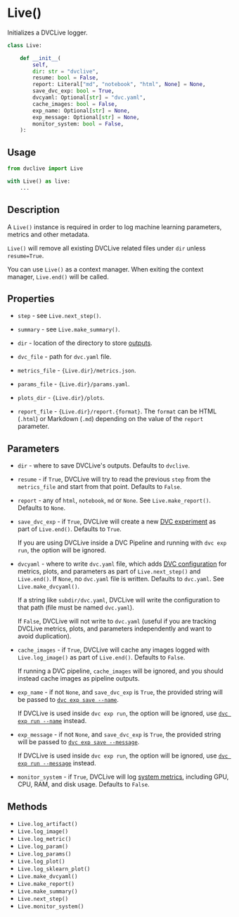 # Live()

Initializes a DVCLive logger.

```py
class Live:

    def __init__(
        self,
        dir: str = "dvclive",
        resume: bool = False,
        report: Literal["md", "notebook", "html", None] = None,
        save_dvc_exp: bool = True,
        dvcyaml: Optional[str] = "dvc.yaml",
        cache_images: bool = False,
        exp_name: Optional[str] = None,
        exp_message: Optional[str] = None,
        monitor_system: bool = False,
    ):
```

## Usage

```py
from dvclive import Live

with Live() as live:
    ...
```

## Description

A `Live()` instance is required in order to log machine learning parameters,
metrics and other metadata.

<admon type="warn">

`Live()` will remove all existing DVCLive related files under `dir` unless
`resume=True`.

</admon>

You can use `Live()` as a context manager. When exiting the context manager,
`Live.end()` will be called.

## Properties

- `step` - see `Live.next_step()`.

- `summary` - see `Live.make_summary()`.

- `dir` - location of the directory to store
  [outputs](/doc/dvclive/how-it-works).

- `dvc_file` - path for `dvc.yaml` file.

- `metrics_file` - `{Live.dir}/metrics.json`.

- `params_file` - `{Live.dir}/params.yaml`.

- `plots_dir` - `{Live.dir}/plots`.

- `report_file` - `{Live.dir}/report.{format}`. The `format` can be HTML
  (`.html`) or Markdown (`.md`) depending on the value of the `report`
  parameter.

## Parameters

- `dir` - where to save DVCLive's outputs. Defaults to `dvclive`.

- `resume` - if `True`, DVCLive will try to read the previous `step` from the
  `metrics_file` and start from that point. Defaults to `False`.

- `report` - any of `html`, `notebook`, `md` or `None`. See
  `Live.make_report()`. Defaults to `None`.

- `save_dvc_exp` - if `True`, DVCLive will create a new
  [DVC experiment](/doc/dvclive/how-it-works#git-integration) as part of
  `Live.end()`. Defaults to `True`.

  If you are using DVCLive inside a <abbr>DVC Pipeline</abbr> and running with
  `dvc exp run`, the option will be ignored.

- `dvcyaml` - where to write `dvc.yaml` file, which adds
  [DVC configuration](/doc/user-guide/project-structure/dvcyaml-files) for
  metrics, plots, and parameters as part of `Live.next_step()` and `Live.end()`.
  If `None`, no `dvc.yaml` file is written. Defaults to `dvc.yaml`. See
  `Live.make_dvcyaml()`.

  If a string like `subdir/dvc.yaml`, DVCLive will write the configuration to
  that path (file must be named `dvc.yaml`).

  If `False`, DVCLive will not write to `dvc.yaml` (useful if you are tracking
  DVCLive metrics, plots, and parameters independently and want to avoid
  duplication).

- `cache_images` - if `True`, DVCLive will <abbr>cache</abbr> any images logged
  with `Live.log_image()` as part of `Live.end()`. Defaults to `False`.

  If running a <abbr>DVC pipeline</abbr>, `cache_images` will be ignored, and
  you should instead cache images as pipeline <abbr>outputs</abbr>.

- `exp_name` - if not `None`, and `save_dvc_exp` is `True`, the provided string
  will be passed to
  [`dvc exp save --name`](/doc/command-reference/exp/save#--name).

  If DVCLive is used inside `dvc exp run`, the option will be ignored, use
  [`dvc exp run --name`](/doc/command-reference/exp/run#--name) instead.

- `exp_message` - if not `None`, and `save_dvc_exp` is `True`, the provided
  string will be passed to
  [`dvc exp save --message`](/doc/command-reference/exp/save#--message).

  If DVCLive is used inside `dvc exp run`, the option will be ignored, use
  [`dvc exp run --message`](/doc/command-reference/exp/run#--message) instead.

- `monitor_system` - if `True`, DVCLive will log
  [system metrics](/doc/dvclive/live/monitor_system), including GPU, CPU, RAM,
  and disk usage. Defaults to `False`.

## Methods

- `Live.log_artifact()`
- `Live.log_image()`
- `Live.log_metric()`
- `Live.log_param()`
- `Live.log_params()`
- `Live.log_plot()`
- `Live.log_sklearn_plot()`
- `Live.make_dvcyaml()`
- `Live.make_report()`
- `Live.make_summary()`
- `Live.next_step()`
- `Live.monitor_system()`
